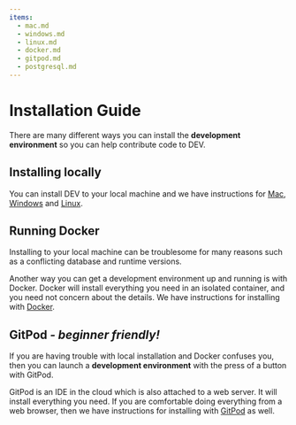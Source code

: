 ```yaml
---
items:
  - mac.md
  - windows.md
  - linux.md
  - docker.md
  - gitpod.md
  - postgresql.md
---
```


# Installation Guide

There are many different ways you can install the **development environment** so
you can help contribute code to DEV.

## Installing locally

You can install DEV to your local machine and we have instructions for
[Mac](/installation/mac), [Windows](/installation/windows) and
[Linux](/installation/linux).

## Running Docker

Installing to your local machine can be troublesome for many reasons such as a
conflicting database and runtime versions.

Another way you can get a development environment up and running is with Docker.
Docker will install everything you need in an isolated container, and you need
not concern about the details. We have instructions for installing with
[Docker](/installation/docker).

## GitPod _- beginner friendly!_

If you are having trouble with local installation and Docker confuses you, then
you can launch a **development environment** with the press of a button with
GitPod.

GitPod is an IDE in the cloud which is also attached to a web server. It will
install everything you need. If you are comfortable doing everything from a web
browser, then we have instructions for installing with
[GitPod](/installation/gitpod) as well.
